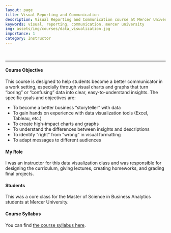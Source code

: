 ```yaml
---
layout: page
title: Visual Reporting and Communication
description: Visual Reporting and Communication course at Mercer University
keywords: visual, reporting, communication, mercer university
img: assets/img/courses/data_visualization.jpg
importance: 1
category: Instructor
---
```


<hr style="margin-top: 3rem"/>

#### Course Objective

This course is designed to help students become a better communicator in a work setting, especially through visual charts and graphs that turn “boring” or “confusing” data into clear, easy-to-understand insights. The specific goals and objectives are:

- To become a better business “storyteller” with data
- To gain hands on experience with data visualization tools (Excel, Tableau, etc.)
- To create high-impact charts and graphs
- To understand the differences between insights and descriptions
- To identify “right” from “wrong” in visual formatting
- To adapt messages to different audiences

#### My Role

I was an instructor for this data visualization class and was responsible for designing the curriculum, giving lectures, creating homeworks, and grading final projects.

#### Students

This was a core class for the Master of Science in Business Analytics students at Mercer University.

#### Course Syllabus

You can find <a href="{{ 'courses/BA631_Fall 2020_Syllabus.pdf' | prepend: 'assets/pdf/' | relative_url }}" target="_blank" rel="noopener noreferrer">the course syllabus here</a>.
